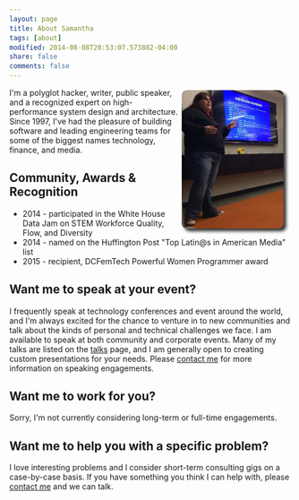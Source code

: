 ```yaml
---
layout: page
title: About Samantha
tags: [about]
modified: 2014-08-08T20:53:07.573882-04:00
share: false
comments: false
---
```


<img src="/images/bmorephp_cropped.jpg" align="right" />I'm a polyglot hacker, writer, public speaker, and a 
recognized expert on high-performance system design and architecture. Since 1997, I've had the pleasure of building 
software and leading engineering teams for some of the biggest names technology, finance, and media.

## Community, Awards & Recognition
* 2014 - participated in the White House Data Jam on STEM Workforce Quality, Flow, and Diversity 
* 2014 - named on the Huffington Post "Top Latin@s in American Media" list
* 2015 - recipient, DCFemTech Powerful Women Programmer award

## Want me to speak at your event?
I frequently speak at technology conferences and event around the world, and I'm always excited for the chance to 
venture in to new communities and talk about the kinds of personal and technical challenges we face. I am available to 
speak at both community and corporate events. Many of my talks are listed on the [talks](/talks) page, and I am generally 
open to creating custom presentations for your needs. Please [contact me](/contact-me) for more information on speaking
engagements.

## Want me to work for you?
Sorry, I'm not currently considering long-term or full-time engagements.

## Want me to help you with a specific problem?
I love interesting problems and I consider short-term consulting gigs on a case-by-case basis. If you have something
you think I can help with, please [contact me](/contact-me) and we can talk.
